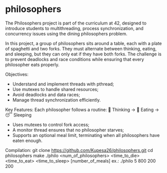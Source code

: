 # philosophers
The Philosophers project is part of the curriculum at 42, designed to introduce students to multithreading, process synchronization, and concurrency issues using the dining philosophers problem.

In this project, a group of philosophers sits around a table, each with a plate of spaghetti and two forks. They must alternate between thinking, eating, and sleeping, but they can only eat if they have both forks. The challenge is to prevent deadlocks and race conditions while ensuring that every philosopher eats properly.

Objectives:
* Understand and implement threads with pthread;
* Use mutexes to handle shared resources;
* Avoid deadlocks and data races;
* Manage thread synchronization efficiently.
	
Key Features:
Each philosopher follows a routine:
🧠 Thinking → 🍝 Eating → 😴 Sleeping
* Uses mutexes to control fork access;
* A monitor thread ensures that no philosopher starves;
* Supports an optional meal limit, terminating when all philosophers have eaten enough.
	
Compilation:
git clone https://github.com/Kupesa26/philosophers.git
cd philosophers
make
./philo <num_of_philosophers> <time_to_die> <time_to_eat> <time_to_sleep> [number_of_meals]
ex.: ./philo 5 800 200 200


